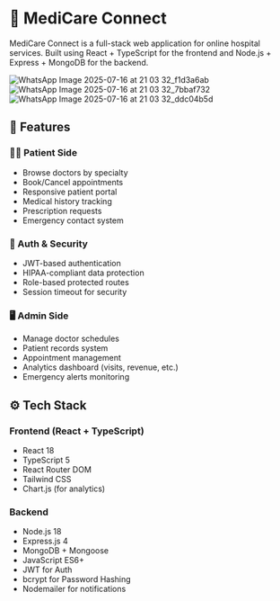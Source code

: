 # 🏥 MediCare Connect

MediCare Connect is a full-stack web application for online hospital services. Built using React + TypeScript for the frontend and Node.js + Express + MongoDB for the backend.

![WhatsApp Image 2025-07-16 at 21 03 32_f1d3a6ab](https://github.com/user-attachments/assets/92705d73-f754-444b-abec-1a60f3fd6cc0)
![WhatsApp Image 2025-07-16 at 21 03 32_7bbaf732](https://github.com/user-attachments/assets/c3189e34-bfdb-4add-a531-b9dbca490375)
![WhatsApp Image 2025-07-16 at 21 03 32_ddc04b5d](https://github.com/user-attachments/assets/b6faee40-edf4-4f5b-b9e2-c6d8eef581e3)

## 🚀 Features

### 👨‍⚕️ Patient Side
- Browse doctors by specialty
- Book/Cancel appointments
- Responsive patient portal
- Medical history tracking
- Prescription requests
- Emergency contact system

### 🔐 Auth & Security
- JWT-based authentication
- HIPAA-compliant data protection
- Role-based protected routes
- Session timeout for security

### 🖥️ Admin Side
- Manage doctor schedules
- Patient records system
- Appointment management
- Analytics dashboard (visits, revenue, etc.)
- Emergency alerts monitoring

## ⚙️ Tech Stack

### Frontend (React + TypeScript)
- React 18
- TypeScript 5
- React Router DOM
- Tailwind CSS
- Chart.js (for analytics)

### Backend
- Node.js 18
- Express.js 4
- MongoDB + Mongoose
- JavaScript ES6+
- JWT for Auth
- bcrypt for Password Hashing
- Nodemailer for notifications
